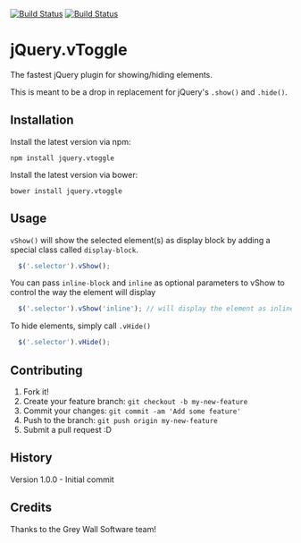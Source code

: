 [![Build Status](https://travis-ci.org/GreywallSoftware/jquery-vtoggle.svg?branch=master)](https://travis-ci.org/GreywallSoftware/jquery-vtoggle)
[![Build Status](https://travis-ci.org/GreywallSoftware/jquery-vtoggle.svg?branch=master)](https://circleci.com/gh/gabaum10/jquery-vtoggle.svg?style=shield&circle-token=:circle-token)

# jQuery.vToggle
The fastest jQuery plugin for showing/hiding elements.

This is meant to be a drop in replacement for jQuery's `.show()` and `.hide()`.

## Installation
Install the latest version via npm:    

    npm install jquery.vtoggle
    
Install the latest version via bower:    
    
    bower install jquery.vtoggle
    
## Usage
`vShow()` will show the selected element(s) as display block by adding a special class called `display-block`.
``` js
  $('.selector').vShow();
```
You can pass `inline-block` and `inline` as optional parameters to vShow to control the way the element will display
``` js
  $('.selector').vShow('inline'); // will display the element as inline
```

To hide elements, simply call `.vHide()`
``` js
  $('.selector').vHide();
```

## Contributing
1. Fork it!
2. Create your feature branch: `git checkout -b my-new-feature`
3. Commit your changes: `git commit -am 'Add some feature'`
4. Push to the branch: `git push origin my-new-feature`
5. Submit a pull request :D
## History
Version 1.0.0 - Initial commit
## Credits
Thanks to the Grey Wall Software team!
